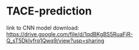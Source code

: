 # TACE-prediction
link to CNN model download: https://drive.google.com/file/d/1qdBKgBS5RuaFjR-Q_sT5DkIvfrq1Qwq9/view?usp=sharing 
